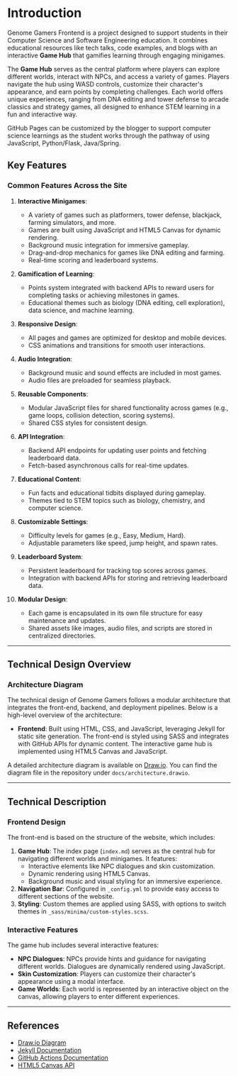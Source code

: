 # Introduction

Genome Gamers Frontend is a project designed to support students in their Computer Science and Software Engineering education. It combines educational resources like tech talks, code examples, and blogs with an interactive **Game Hub** that gamifies learning through engaging minigames.

The **Game Hub** serves as the central platform where players can explore different worlds, interact with NPCs, and access a variety of games. Players navigate the hub using WASD controls, customize their character's appearance, and earn points by completing challenges. Each world offers unique experiences, ranging from DNA editing and tower defense to arcade classics and strategy games, all designed to enhance STEM learning in a fun and interactive way.

GitHub Pages can be customized by the blogger to support computer science learnings as the student works through the pathway of using JavaScript, Python/Flask, Java/Spring.

## Key Features

### Common Features Across the Site

1. **Interactive Minigames**:
   - A variety of games such as platformers, tower defense, blackjack, farming simulators, and more.
   - Games are built using JavaScript and HTML5 Canvas for dynamic rendering.
   - Background music integration for immersive gameplay.
   - Drag-and-drop mechanics for games like DNA editing and farming.
   - Real-time scoring and leaderboard systems.

2. **Gamification of Learning**:
   - Points system integrated with backend APIs to reward users for completing tasks or achieving milestones in games.
   - Educational themes such as biology (DNA editing, cell exploration), data science, and machine learning.

3. **Responsive Design**:
   - All pages and games are optimized for desktop and mobile devices.
   - CSS animations and transitions for smooth user interactions.

4. **Audio Integration**:
   - Background music and sound effects are included in most games.
   - Audio files are preloaded for seamless playback.

5. **Reusable Components**:
   - Modular JavaScript files for shared functionality across games (e.g., game loops, collision detection, scoring systems).
   - Shared CSS styles for consistent design.

6. **API Integration**:
   - Backend API endpoints for updating user points and fetching leaderboard data.
   - Fetch-based asynchronous calls for real-time updates.

7. **Educational Content**:
   - Fun facts and educational tidbits displayed during gameplay.
   - Themes tied to STEM topics such as biology, chemistry, and computer science.

8. **Customizable Settings**:
   - Difficulty levels for games (e.g., Easy, Medium, Hard).
   - Adjustable parameters like speed, jump height, and spawn rates.

9. **Leaderboard System**:
   - Persistent leaderboard for tracking top scores across games.
   - Integration with backend APIs for storing and retrieving leaderboard data.

10. **Modular Design**:
    - Each game is encapsulated in its own file structure for easy maintenance and updates.
    - Shared assets like images, audio files, and scripts are stored in centralized directories.

---

## Technical Design Overview

### Architecture Diagram

The technical design of Genome Gamers follows a modular architecture that integrates the front-end, backend, and deployment pipelines. Below is a high-level overview of the architecture:

- **Frontend**: Built using HTML, CSS, and JavaScript, leveraging Jekyll for static site generation. The front-end is styled using SASS and integrates with GitHub APIs for dynamic content. The interactive game hub is implemented using HTML5 Canvas and JavaScript.

A detailed architecture diagram is available on [Draw.io](https://app.diagrams.net/). You can find the diagram file in the repository under `docs/architecture.drawio`.

---

## Technical Description

### Frontend Design

The front-end is based on the structure of the website, which includes:

1. **Game Hub**: The index page (`index.md`) serves as the central hub for navigating different worlds and minigames. It features:
   - Interactive elements like NPC dialogues and skin customization.
   - Dynamic rendering using HTML5 Canvas.
   - Background music and visual styling for an immersive experience.
2. **Navigation Bar**: Configured in `_config.yml` to provide easy access to different sections of the website.
3. **Styling**: Custom themes are applied using SASS, with options to switch themes in `_sass/minima/custom-styles.scss`.

### Interactive Features

The game hub includes several interactive features:

- **NPC Dialogues**: NPCs provide hints and guidance for navigating different worlds. Dialogues are dynamically rendered using JavaScript.
- **Skin Customization**: Players can customize their character's appearance using a modal interface.
- **Game Worlds**: Each world is represented by an interactive object on the canvas, allowing players to enter different experiences.

---

## References

- [Draw.io Diagram](https://app.diagrams.net/)
- [Jekyll Documentation](https://jekyllrb.com/)
- [GitHub Actions Documentation](https://docs.github.com/en/actions)
- [HTML5 Canvas API](https://developer.mozilla.org/en-US/docs/Web/API/Canvas_API)
